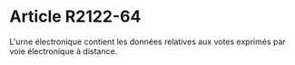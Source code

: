 # Article R2122-64

L'urne électronique contient les données relatives aux votes exprimés par voie électronique à distance.